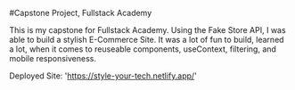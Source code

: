#Capstone Project, Fullstack Academy

This is my capstone for Fullstack Academy. Using the Fake Store API, I was able to build a stylish E-Commerce Site. It was a lot of fun to build, learned a lot, when it comes to reuseable components, useContext, filtering, and mobile responsiveness.

Deployed Site: 'https://style-your-tech.netlify.app/'
